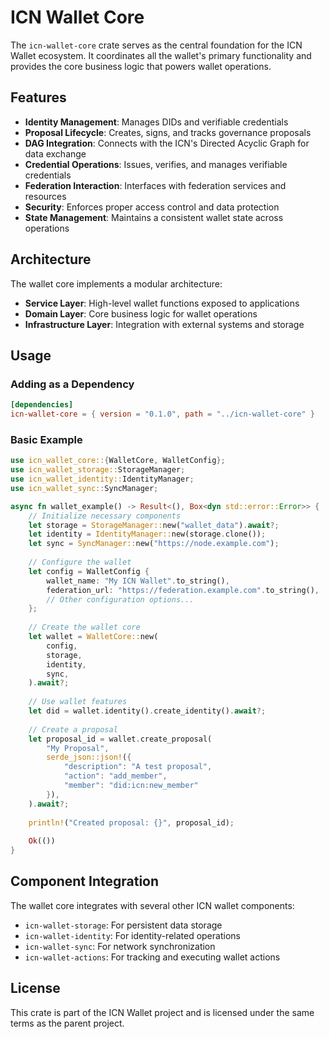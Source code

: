 # ICN Wallet Core

The `icn-wallet-core` crate serves as the central foundation for the ICN Wallet ecosystem. It coordinates all the wallet's primary functionality and provides the core business logic that powers wallet operations.

## Features

- **Identity Management**: Manages DIDs and verifiable credentials
- **Proposal Lifecycle**: Creates, signs, and tracks governance proposals
- **DAG Integration**: Connects with the ICN's Directed Acyclic Graph for data exchange
- **Credential Operations**: Issues, verifies, and manages verifiable credentials
- **Federation Interaction**: Interfaces with federation services and resources
- **Security**: Enforces proper access control and data protection
- **State Management**: Maintains a consistent wallet state across operations

## Architecture

The wallet core implements a modular architecture:

- **Service Layer**: High-level wallet functions exposed to applications
- **Domain Layer**: Core business logic for wallet operations
- **Infrastructure Layer**: Integration with external systems and storage

## Usage

### Adding as a Dependency

```toml
[dependencies]
icn-wallet-core = { version = "0.1.0", path = "../icn-wallet-core" }
```

### Basic Example

```rust
use icn_wallet_core::{WalletCore, WalletConfig};
use icn_wallet_storage::StorageManager;
use icn_wallet_identity::IdentityManager;
use icn_wallet_sync::SyncManager;

async fn wallet_example() -> Result<(), Box<dyn std::error::Error>> {
    // Initialize necessary components
    let storage = StorageManager::new("wallet_data").await?;
    let identity = IdentityManager::new(storage.clone());
    let sync = SyncManager::new("https://node.example.com");
    
    // Configure the wallet
    let config = WalletConfig {
        wallet_name: "My ICN Wallet".to_string(),
        federation_url: "https://federation.example.com".to_string(),
        // Other configuration options...
    };
    
    // Create the wallet core
    let wallet = WalletCore::new(
        config, 
        storage,
        identity,
        sync,
    ).await?;
    
    // Use wallet features
    let did = wallet.identity().create_identity().await?;
    
    // Create a proposal
    let proposal_id = wallet.create_proposal(
        "My Proposal",
        serde_json::json!({
            "description": "A test proposal",
            "action": "add_member",
            "member": "did:icn:new_member"
        }),
    ).await?;
    
    println!("Created proposal: {}", proposal_id);
    
    Ok(())
}
```

## Component Integration

The wallet core integrates with several other ICN wallet components:

- `icn-wallet-storage`: For persistent data storage
- `icn-wallet-identity`: For identity-related operations
- `icn-wallet-sync`: For network synchronization
- `icn-wallet-actions`: For tracking and executing wallet actions

## License

This crate is part of the ICN Wallet project and is licensed under the same terms as the parent project. 